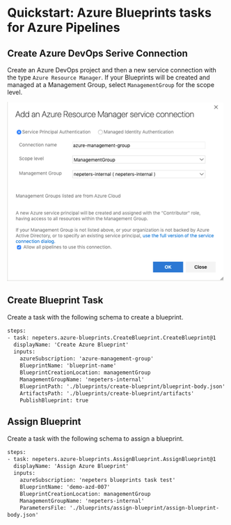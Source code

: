 # Quickstart: Azure Blueprints tasks for Azure Pipelines

## Create Azure DevOps Serive Connection

Create an Azure DevOps project and then a new service connection with the type `Azure Resource Manager`. If your Blueprints will be created and managed at a Management Group, select `ManagementGroup` for the scope level.

![alt text](./images/service-connection-one.png)

## Create Blueprint Task

Create a task with the following schema to create a blueprint.

```
steps:
- task: nepeters.azure-blueprints.CreateBlueprint.CreateBlueprint@1
  displayName: 'Create Azure Blueprint'
  inputs:
    azureSubscription: 'azure-management-group'
    BlueprintName: 'blueprint-name'
    BlueprintCreationLocation: managementGroup
    ManagementGroupName: 'nepeters-internal'
    BlueprintPath: './blueprints/create-blueprint/blueprint-body.json'
    ArtifactsPath: './blueprints/create-blueprint/artifacts'
    PublishBlueprint: true
```

## Assign Blueprint

Create a task with the following schema to assign a blueprint.

```
steps:
- task: nepeters.azure-blueprints.AssignBlueprint.AssignBlueprint@1
  displayName: 'Assign Azure Blueprint'
  inputs:
    azureSubscription: 'nepeters blueprints task test'
    BlueprintName: 'demo-azd-007'
    BlueprintCreationLocation: managementGroup
    ManagementGroupName: 'nepeters-internal'
    ParametersFile: './blueprints/assign-blueprint/assign-blueprint-body.json'
```